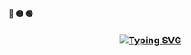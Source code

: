 <!DOCTYPE html>
<html lang="en">
<body>
   <p align="left">
     <b>
       <pwn>🔴 🟡 🟢 </pwn>
    </b>
   </p>
 <p>
   <h3 align="center">
      <a href="https://git.io/typing-svg"><img src="https://readme-typing-svg.demolab.com?font=fira&duration=4974&pause=1000&color=47AE54DC&random=false&width=435&lines=bibash%40notme%3A~%E2%96%B6+%24Hello+World!;Hello+World!" alt="Typing SVG" /></a>

   </a>
  </h3>
</p>
</body>
</html>
